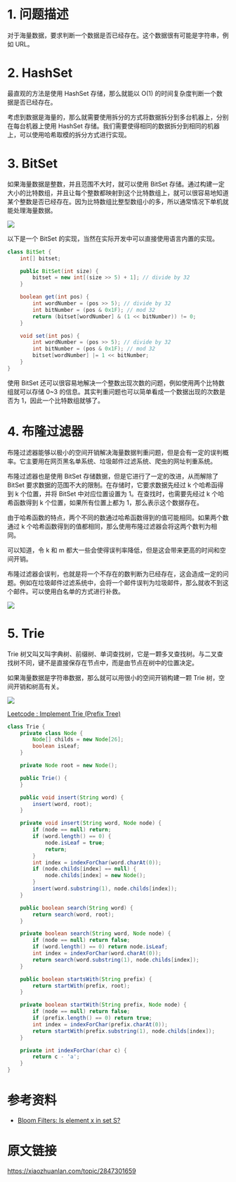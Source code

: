 
# 1. 问题描述

对于海量数据，要求判断一个数据是否已经存在。这个数据很有可能是字符串，例如 URL。

# 2. HashSet

最直观的方法是使用 HashSet 存储，那么就能以 O(1) 的时间复杂度判断一个数据是否已经存在。

考虑到数据是海量的，那么就需要使用拆分的方式将数据拆分到多台机器上，分别在每台机器上使用 HashSet 存储。我们需要使得相同的数据拆分到相同的机器上，可以使用哈希取模的拆分方式进行实现。

# 3. BitSet

如果海量数据是整数，并且范围不大时，就可以使用 BitSet 存储。通过构建一定大小的比特数组，并且让每个整数都映射到这个比特数组上，就可以很容易地知道某个整数是否已经存在。因为比特数组比整型数组小的多，所以通常情况下单机就能处理海量数据。

![](https://diycode.b0.upaiyun.com/photo/2019/5ed4c9af3cdb03261566394c3e52e0b4.png)

以下是一个 BitSet 的实现，当然在实际开发中可以直接使用语言内置的实现。

```java
class BitSet {
    int[] bitset;

    public BitSet(int size) {
        bitset = new int[(size >> 5) + 1]; // divide by 32
    }

    boolean get(int pos) {
        int wordNumber = (pos >> 5); // divide by 32
        int bitNumber = (pos & 0x1F); // mod 32
        return (bitset[wordNumber] & (1 << bitNumber)) != 0;
    }

    void set(int pos) {
        int wordNumber = (pos >> 5); // divide by 32
        int bitNumber = (pos & 0x1F); // mod 32
        bitset[wordNumber] |= 1 << bitNumber;
    }
}
```

使用 BitSet 还可以很容易地解决一个整数出现次数的问题，例如使用两个比特数组就可以存储 0~3 的信息。其实判重问题也可以简单看成一个数据出现的次数是否为 1，因此一个比特数组就够了。

# 4. 布隆过滤器

布隆过滤器能够以极小的空间开销解决海量数据判重问题，但是会有一定的误判概率。它主要用在网页黑名单系统、垃圾邮件过滤系统、爬虫的网址判重系统。

布隆过滤器也是使用 BitSet 存储数据，但是它进行了一定的改进，从而解除了 BitSet 要求数据的范围不大的限制。在存储时，它要求数据先经过 k 个哈希函得到 k 个位置，并将 BitSet 中对应位置设置为 1。在查找时，也需要先经过 k 个哈希函数得到 k 个位置，如果所有位置上都为 1，那么表示这个数据存在。

由于哈希函数的特点，两个不同的数通过哈希函数得到的值可能相同。如果两个数通过 k 个哈希函数得到的值都相同，那么使用布隆过滤器会将这两个数判为相同。

可以知道，令 k 和 m 都大一些会使得误判率降低，但是这会带来更高的时间和空间开销。

布隆过滤器会误判，也就是将一个不存在的数判断为已经存在，这会造成一定的问题。例如在垃圾邮件过滤系统中，会将一个邮件误判为垃圾邮件，那么就收不到这个邮件。可以使用白名单的方式进行补救。

![](https://diycode.b0.upaiyun.com/photo/2019/2d480a3fd9ab77dcd6297f55eafb7707.png)

# 5. Trie

Trie 树又叫又叫字典树、前缀树、单词查找树，它是一颗多叉查找树。与二叉查找树不同，键不是直接保存在节点中，而是由节点在树中的位置决定。

如果海量数据是字符串数据，那么就可以用很小的空间开销构建一颗 Trie 树，空间开销和树高有关。

![](https://diycode.b0.upaiyun.com/photo/2019/89c09aa7a8717a872c633824e0793514.png)

[Leetcode : Implement Trie (Prefix Tree)](https://leetcode.com/problems/implement-trie-prefix-tree/description/)

```java
class Trie {
    private class Node {
        Node[] childs = new Node[26];
        boolean isLeaf;
    }

    private Node root = new Node();

    public Trie() {
    }

    public void insert(String word) {
        insert(word, root);
    }

    private void insert(String word, Node node) {
        if (node == null) return;
        if (word.length() == 0) {
            node.isLeaf = true;
            return;
        }
        int index = indexForChar(word.charAt(0));
        if (node.childs[index] == null) {
            node.childs[index] = new Node();
        }
        insert(word.substring(1), node.childs[index]);
    }

    public boolean search(String word) {
        return search(word, root);
    }

    private boolean search(String word, Node node) {
        if (node == null) return false;
        if (word.length() == 0) return node.isLeaf;
        int index = indexForChar(word.charAt(0));
        return search(word.substring(1), node.childs[index]);
    }

    public boolean startsWith(String prefix) {
        return startWith(prefix, root);
    }

    private boolean startWith(String prefix, Node node) {
        if (node == null) return false;
        if (prefix.length() == 0) return true;
        int index = indexForChar(prefix.charAt(0));
        return startWith(prefix.substring(1), node.childs[index]);
    }

    private int indexForChar(char c) {
        return c - 'a';
    }
}
```

# 参考资料

- [Bloom Filters: Is element x in set S?](https://www.abhishek-tiwari.com/bloom-filters-is-element-x-in-set-s/)

# 原文链接

https://xiaozhuanlan.com/topic/2847301659